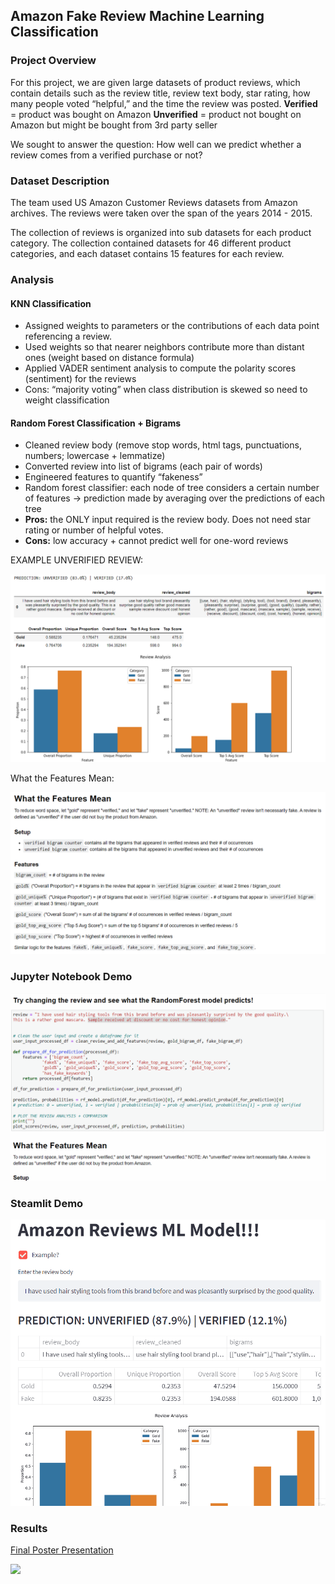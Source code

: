 ## Amazon Fake Review Machine Learning Classification

### Project Overview
For this project, we are given large datasets of product reviews, which contain details such as the review title, review text body, star rating, how many people voted “helpful,” and the time the review was posted.
**Verified** = product was bought on Amazon 
**Unverified** = product not bought on Amazon but might be bought from 3rd party seller

We sought to answer the question:
How well can we predict whether a review comes from a verified purchase or not?

### Dataset Description
The team used US Amazon Customer Reviews datasets from Amazon archives. The reviews were taken over the span of the years 2014 - 2015.

The collection of reviews is organized into sub datasets for each product category. The collection contained datasets for 46 different product categories, and each dataset contains 15 features for each review. 

### Analysis
#### KNN Classification
- Assigned weights to parameters or the contributions of each data point referencing a review.
- Used weights so that nearer neighbors contribute more than distant ones (weight based on distance formula) 
- Applied VADER sentiment analysis to compute the polarity scores (sentiment) for the reviews
- Cons: “majority voting” when class distribution is skewed so need to weight classification

#### Random Forest Classification + Bigrams
- Cleaned review body (remove stop words, html tags, punctuations, numbers; lowercase + lemmatize) 
- Converted review into list of bigrams (each pair of words)
- Engineered features to quantify “fakeness”
- Random forest classifier: each node of tree considers a certain number of features → prediction made by averaging over the predictions of each tree
- **Pros:** the ONLY input required is the review body. Does not need star rating or number of helpful votes.
- **Cons:** low accuracy + cannot predict well for one-word reviews

EXAMPLE UNVERIFIED REVIEW:

<img src="images/User Input Analysis Result in Jupyter Notebook 1.png?raw=true"/>

What the Features Mean:

<img src="images/What the Features Mean.png?raw=true"/>

### Jupyter Notebook Demo

<img src="images/Jupyter Notebook Demo.gif?raw=true"/>

### Steamlit Demo

<img src="images/Streamlit Demo.gif?raw=true"/>

### Results

[Final Poster Presentation](https://docs.google.com/presentation/d/1KT1pRrMsNNqqwLilf-bxJz7jnnCtfJ1ba6sJtZwbf6I/edit?usp=sharing)

<img src="Final Poster.PNG?raw=true"/>
